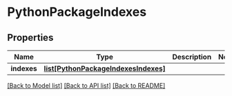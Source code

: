 # PythonPackageIndexes

## Properties
Name | Type | Description | Notes
------------ | ------------- | ------------- | -------------
**indexes** | [**list[PythonPackageIndexesIndexes]**](PythonPackageIndexesIndexes.md) |  |

[[Back to Model list]](../README.md#documentation-for-models) [[Back to API list]](../README.md#documentation-for-api-endpoints) [[Back to README]](../README.md)

